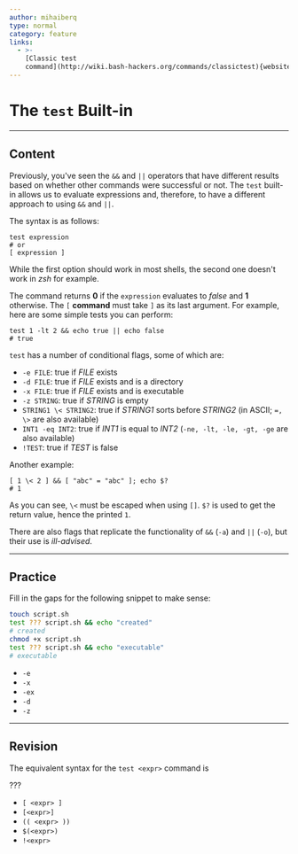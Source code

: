 ```yaml
---
author: mihaiberq
type: normal
category: feature
links:
  - >-
    [Classic test
    command](http://wiki.bash-hackers.org/commands/classictest){website}
---
```


# The `test` Built-in


---

## Content

Previously, you've seen the `&&` and `||` operators that have different results based on whether other commands were successful or not. The `test` built-in allows us to evaluate expressions and, therefore, to have a different approach to using `&&` and `||`.

The syntax is as follows:

```plain-text
test expression
# or
[ expression ]
```

While the first option should work in most shells, the second one doesn't work in *zsh* for example.

The command returns **0** if the `expression` evaluates to *false* and **1** otherwise. The `[` **command** must take `]` as its last argument. For example, here are some simple tests you can perform:

```plain-text
test 1 -lt 2 && echo true || echo false
# true
```

`test` has a number of conditional flags, some of which are:

- `-e FILE`: true if *FILE* exists
- `-d FILE`: true if *FILE* exists and is a directory
- `-x FILE`: true if *FILE* exists and is executable
- `-z STRING`: true if *STRING* is empty
- `STRING1 \< STRING2`: true if *STRING1* sorts before *STRING2* (in ASCII; `=, \>` are also available)
- `INT1 -eq INT2`: true if *INT1* is equal to *INT2* (`-ne, -lt, -le, -gt, -ge` are also available)
- `!TEST`: true if *TEST* is false

Another example:

```plain-text
[ 1 \< 2 ] && [ "abc" = "abc" ]; echo $?
# 1
```

As you can see, `\<` must be escaped when using `[]`. `$?` is used to get the return value, hence the printed `1`.

There are also flags that replicate the functionality of `&&` (`-a`) and `||` (`-o`), but their use is *ill-advised*.


---

## Practice

Fill in the gaps for the following snippet to make sense:

```bash
touch script.sh
test ??? script.sh && echo "created"
# created
chmod +x script.sh
test ??? script.sh && echo "executable"
# executable
```

- `-e`
- `-x`
- `-ex`
- `-d`
- `-z`


---

## Revision

The equivalent syntax for the `test <expr>` command is

???

- `[ <expr> ]`
- `[<expr>]`
- `(( <expr> ))`
- `$(<expr>)`
- `!<expr>`
 

